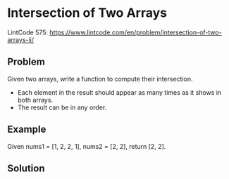 Intersection of Two Arrays 
==========================

LintCode 575: https://www.lintcode.com/en/problem/intersection-of-two-arrays-ii/

Problem
-------

Given two arrays, write a function to compute their intersection.


- Each element in the result should appear as many times as it shows in both arrays.
- The result can be in any order.



Example
-------

Given nums1 = [1, 2, 2, 1], nums2 = [2, 2], return [2, 2].

Solution
--------
